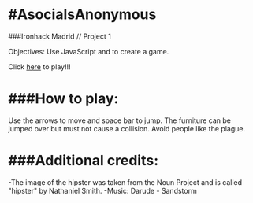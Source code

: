 #AsocialsAnonymous
==================
###Ironhack Madrid // Project 1

Objectives: Use JavaScript and <canvas> to create a game.

Click <a href="https://svmarinez.github.io/AsocialsAnon/">here</a> to play!!!

###How to play: 
===============

Use the arrows to move and space bar to jump. The furniture can be jumped over but must not cause a collision. Avoid people like the plague. 

###Additional credits:
======================
 
-The image of the hipster was taken from the Noun Project and is called "hipster" by Nathaniel Smith.
-Music: Darude - Sandstorm